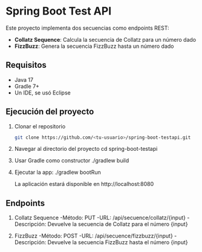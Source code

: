 # Spring Boot Test API

Este proyecto implementa dos secuencias como endpoints REST:
- **Collatz Sequence**: Calcula la secuencia de Collatz para un número dado
- **FizzBuzz**: Genera la secuencia FizzBuzz hasta un número dado

## Requisitos

- Java 17
- Gradle 7+
- Un IDE, se usó Eclipse

## Ejecución del proyecto

1. Clonar el repositorio
   ```bash
   git clone https://github.com/<tu-usuario>/spring-boot-testapi.git
2. Navegar al directorio del proyecto
   cd spring-boot-testapi
3. Usar Gradle como constructor
   ./gradlew build
4. Ejecutar la app:
   ./gradlew bootRun
   
   La aplicación estará disponible en http://localhost:8080
   
## Endpoints
1. Collatz Sequence
 -Método: PUT
 -URL: /api/secuence/collatz/{input}
 -Descripción: Devuelve la secuencia de Collatz para el número {input}
 
2. FizzBuzz
 -Método: POST
 -URL: /api/secuence/fizzbuzz/{input}
 -Descripción: Devuelve la secuencia FizzBuzz hasta el número {input}
